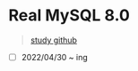# Real MySQL 8.0

> [study github](https://github.com/SJCC-org/real-mysql-study)

- [ ] 2022/04/30 ~ ing
